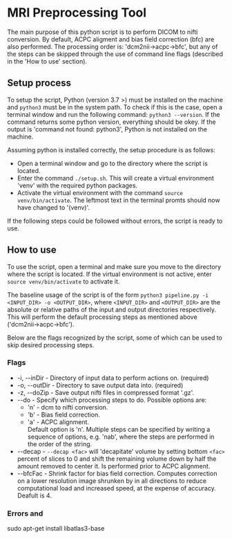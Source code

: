 # MRI Preprocessing Tool
The main purpose of this python script is to perform DICOM to nifti conversion. By default, ACPC aligment and bias field correction (bfc) are also performed. The processing order is: 'dcm2nii->acpc->bfc', but any of the steps can be skipped through the use of command line flags (described in the 'How to use' section).

## Setup process
To setup the script, Python (version 3.7 >) must be installed on the machine and ```python3``` must be in the system path. To check if this is the case, open a terminal window and run the following command: ```python3 --version```. If the command returns some python version, everything should be okey. If the output is 'command not found: python3', Python is not installed on the machine.

Assuming python is installed correctly, the setup procedure is as follows: 

- Open a terminal window and go to the directory where the script is located.
- Enter the command ```./setup.sh```. This will create a virtual environment 'venv' with the required python packages.
- Activate the virtual environment with the command ```source venv/bin/activate```. The leftmost text in the terminal promts should now have changed to '(venv)'.

If the following steps could be followed without errors, the script is ready to use.


## How to use
To use the script, open a terminal and make sure you move to the directory where the script is located. If the virtual environment is not active, enter ```source venv/bin/activate``` to activate it.

The baseline usage of the script is of the form ```python3 pipeline.py -i <INPUT_DIR> -o <OUTPUT_DIR>```, where ```<INPUT_DIR>``` and  ```<OUTPUT_DIR>``` are the absolute or relative paths of the input and output directories respectively. This will perform the default processing steps as mentioned above ('dcm2nii->acpc->bfc'). 

Below are the flags recognized by the script, some of which can be used to skip desired processing steps.

### Flags

- -i, --inDir - Directory of input data to perform actions on. (required)
- -o, --outDir - Directory to save output data into. (required)
- -z, --doZip - Save output nifti files in compressed format '.gz'.
- --do - Specify which processing steps to do. Possible options are:
  - 'n' - dcm to nifti conversion.
  - 'b' - Bias field correction.
  - 'a' - ACPC alignment.\
Default option is 'n'. Multiple steps can be specified by writing a sequence of options, e.g. 'nab', where the steps are performed in the order of the string.
- --decap - ```--decap <fac>``` will 'decapitate' volume by setting bottom ```<fac>``` percent of slices to 0 and shift the remaining volume down by half the amount removed to center it. Is performed prior to ACPC alignment.
- --bfcFac - Shrink factor for bias field correction. Computes correction on a lower resolution image shrunken by <bfcFac> in all directions to reduce computational load and increased speed, at the expense of accuracy. Deafult is 4.

### Errors and 
sudo apt-get install libatlas3-base









